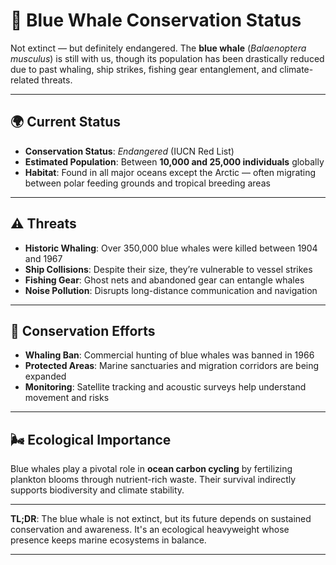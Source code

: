 # 🌊 Blue Whale Conservation Status

Not extinct — but definitely endangered. The **blue whale** (*Balaenoptera musculus*) is still with us, though its population has been drastically reduced due to past whaling, ship strikes, fishing gear entanglement, and climate-related threats.

---

## 🌍 Current Status

- **Conservation Status**: *Endangered* (IUCN Red List)
- **Estimated Population**: Between **10,000 and 25,000 individuals** globally
- **Habitat**: Found in all major oceans except the Arctic — often migrating between polar feeding grounds and tropical breeding areas

---

## ⚠️ Threats

- **Historic Whaling**: Over 350,000 blue whales were killed between 1904 and 1967
- **Ship Collisions**: Despite their size, they’re vulnerable to vessel strikes
- **Fishing Gear**: Ghost nets and abandoned gear can entangle whales
- **Noise Pollution**: Disrupts long-distance communication and navigation

---

## 🌱 Conservation Efforts

- **Whaling Ban**: Commercial hunting of blue whales was banned in 1966
- **Protected Areas**: Marine sanctuaries and migration corridors are being expanded
- **Monitoring**: Satellite tracking and acoustic surveys help understand movement and risks

---

## 🌬️ Ecological Importance

Blue whales play a pivotal role in **ocean carbon cycling** by fertilizing plankton blooms through nutrient-rich waste. Their survival indirectly supports biodiversity and climate stability.

---

**TL;DR**: The blue whale is not extinct, but its future depends on sustained conservation and awareness. It's an ecological heavyweight whose presence keeps marine ecosystems in balance.

---

